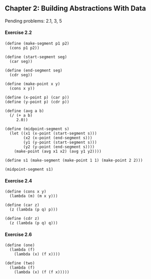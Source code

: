 ## Chapter 2: Building Abstractions With Data

Pending problems: 2.1, 3, 5

#### Exercise 2.2

    (define (make-segment p1 p2)
      (cons p1 p2))
    
    (define (start-segment seg)
      (car seg))
    
    (define (end-segment seg)
      (cdr seg))
    
    (define (make-point x y)
      (cons x y))
    
    (define (x-point p) (car p))
    (define (y-point p) (cdr p))
    
    (define (avg a b)
      (/ (+ a b)
         2.0))
    
    (define (midpoint-segment s)
      (let ((x1 (x-point (start-segment s)))
            (x2 (x-point (end-segment s)))
            (y1 (y-point (start-segment s)))
            (y2 (y-point (end-segment s))))
        (make-point (avg x1 x2) (avg y1 y2))))
    
    (define s1 (make-segment (make-point 1 1) (make-point 2 2)))
    
    (midpoint-segment s1)

#### Exercise 2.4

    (define (cons x y)
      (lambda (m) (m x y)))
    
    (define (car z)
      (z (lambda (p q) p)))
    
    (define (cdr z)
      (z (lambda (p q) q)))

#### Exercise 2.6

    (define (one)
      (lambda (f)
        (lambda (x) (f x))))
    
    (define (two)
      (lambda (f)
        (lambda (x) (f (f x)))))
